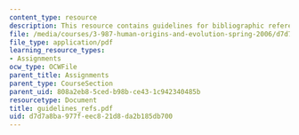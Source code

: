 ```yaml
---
content_type: resource
description: This resource contains guidelines for bibliographic referencing and citations.
file: /media/courses/3-987-human-origins-and-evolution-spring-2006/d7d7a8ba977feec821d8da2b185db700_guidelines_refs.pdf
file_type: application/pdf
learning_resource_types:
- Assignments
ocw_type: OCWFile
parent_title: Assignments
parent_type: CourseSection
parent_uid: 808a2eb8-5ced-b98b-ce43-1c942340485b
resourcetype: Document
title: guidelines_refs.pdf
uid: d7d7a8ba-977f-eec8-21d8-da2b185db700
---
```


